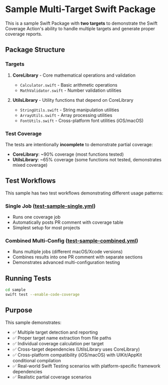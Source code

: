 # Sample Multi-Target Swift Package

This is a sample Swift Package with **two targets** to demonstrate the Swift Coverage Action's ability to handle multiple targets and generate proper coverage reports.

## Package Structure

### Targets

1. **CoreLibrary** - Core mathematical operations and validation
   - `Calculator.swift` - Basic arithmetic operations
   - `MathValidator.swift` - Number validation utilities

2. **UtilsLibrary** - Utility functions that depend on CoreLibrary
   - `StringUtils.swift` - String manipulation utilities
   - `ArrayUtils.swift` - Array processing utilities
   - `FontUtils.swift` - Cross-platform font utilities (iOS/macOS)

### Test Coverage

The tests are intentionally **incomplete** to demonstrate partial coverage:

- **CoreLibrary**: ~90% coverage (most functions tested)
- **UtilsLibrary**: ~65% coverage (some functions not tested, demonstrates mixed coverage)

## Test Workflows

This sample has two test workflows demonstrating different usage patterns:

### Single Job ([test-sample-single.yml](../.github/workflows/test-sample-single.yml))
- Runs one coverage job
- Automatically posts PR comment with coverage table
- Simplest setup for most projects

### Combined Multi-Config ([test-sample-combined.yml](../.github/workflows/test-sample-combined.yml))
- Runs multiple jobs (different macOS/Xcode versions)
- Combines results into one PR comment with separate sections
- Demonstrates advanced multi-configuration testing

## Running Tests

```bash
cd sample
swift test --enable-code-coverage
```

## Purpose

This sample demonstrates:
- ✅ Multiple target detection and reporting
- ✅ Proper target name extraction from file paths
- ✅ Individual coverage calculation per target
- ✅ Cross-target dependencies (UtilsLibrary uses CoreLibrary)
- ✅ Cross-platform compatibility (iOS/macOS) with UIKit/AppKit conditional compilation
- ✅ Real-world Swift Testing scenarios with platform-specific framework dependencies
- ✅ Realistic partial coverage scenarios